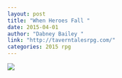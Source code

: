 ```yaml
---
layout: post
title: "When Heroes Fall "
date: 2015-04-01
author: "Dabney Bailey "
link: "http://taverntalesrpg.com/"
categories: 2015 rpg
---
```

![]({{site.url}}/2015images/WhenHeroesFall.jpg)
